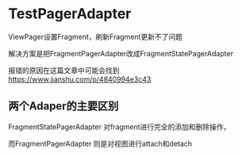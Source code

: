 # TestPagerAdapter
ViewPager设置Fragment，刷新Fragment更新不了问题

解决方案是把FragmentPagerAdapter改成FragmentStatePagerAdapter

报错的原因在这篇文章中可能会找到
https://www.jianshu.com/p/4840994e3c43

## 两个Adaper的主要区别

FragmentStatePagerAdapter 对fragment进行完全的添加和删除操作，

而FragmentPagerAdapter 则是对视图进行attach和detach